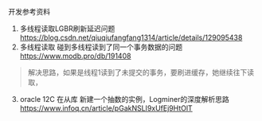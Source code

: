 开发参考资料

1. 多线程读取LGBR刷新延迟问题
https://blog.csdn.net/qiuqiufangfang1314/article/details/129095438
2. 多线程读取 碰到多线程读到了同一个事务数据的问题
https://www.modb.pro/db/191408
> 解决思路，如果是线程1读到了未提交的事务，要刷进缓存，她继续往下读取，

3. oracle 12C 在从库 新建一个抽数的实例，Logminer的深度解析思路
https://www.infoq.cn/article/pGakNSLI9xUfEj9HtOlT

